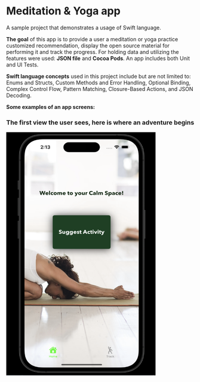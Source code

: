 # Meditation & Yoga app

A sample project that demonstrates a usage of Swift language.

**The goal** of this app is to provide a user a meditation or yoga practice customized recommendation, display the open source material for performing it and track the progress.
For holding data and utilizing the features were used: **JSON file** and **Cocoa Pods**.
An app includes both Unit and UI Tests.

**Swift language concepts** used in this project include but are not limited to: Enums and Structs, Custom Methods and Error Handling, Optional Binding, Complex Control Flow, Pattern Matching, Closure-Based Actions, and JSON Decoding.

**Some examples of an app screens:**

### The first view the user sees, here is where an adventure begins 

<img src="images/Screenshot_2024-04-27_at_14.13.29.png" alt="Homescreen" title="Homescreen" width="400" height="650">









